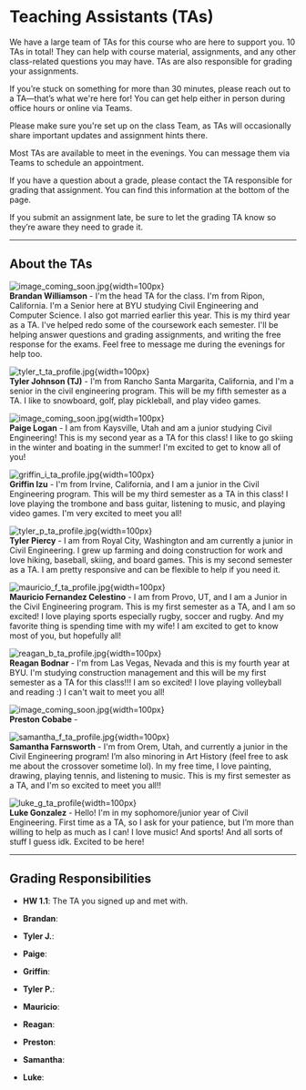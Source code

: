 # Teaching Assistants (TAs)

We have a large team of TAs for this course who are here to support you. 10 TAs in total! They can help with course material, assignments, and any other class-related questions you may have. TAs are also responsible for grading your assignments.

If you’re stuck on something for more than 30 minutes, please reach out to a TA—that’s what we're here for! You can get help either in person during office hours or online via Teams.

Please make sure you're set up on the class Team, as TAs will occasionally share important updates and assignment hints there.

Most TAs are available to meet in the evenings. You can message them via Teams to schedule an appointment.

If you have a question about a grade, please contact the TA responsible for grading that assignment. You can find this information at the bottom of the page.

If you submit an assignment late, be sure to let the grading TA know so they’re aware they need to grade it.

---

## About the TAs

![image_coming_soon.jpg](images/image_coming_soon.jpg){width=100px}
<br>**Brandan Williamson** - I'm the head TA for the class. I'm from Ripon, California. I'm a Senior here at BYU studying Civil Engineering and Computer Science. I also got married earlier this year. This is my third year as a TA. I've helped redo some of the coursework each semester. I'll be helping answer questions and grading assignments, and writing the free response for the exams. Feel free to message me during the evenings for help too.

![tyler_t_ta_profile.jpg](images/tyler_t_ta_profile.jpg){width=100px}
<br>**Tyler Johnson (TJ)** - I'm from Rancho Santa Margarita, California, and I'm a senior in the civil engineering program. This will be my fifth semester as a TA. I like to snowboard, golf, play pickleball, and play video games.
							
![image_coming_soon.jpg](images/image_coming_soon.jpg){width=100px}
<br>**Paige Logan** - I am from Kaysville, Utah and am a junior studying Civil Engineering! This is my second year as a TA for this class! I like to go skiing in the winter and boating in the summer! I'm excited to get to know all of you!

![griffin_i_ta_profile.jpg](images/griffin_i_ta_profile.jpg){width=100px}
<br>**Griffin Izu** - I'm from Irvine, California, and I am a junior in the Civil Engineering program. This will be my third semester as a TA in this class! I love playing the trombone and bass guitar, listening to music, and playing video games. I'm very excited to meet you all!

![tyler_p_ta_profile.jpg](images/tyler_p_ta_profile.jpg){width=100px}
<br>**Tyler Piercy** - I am from Royal City, Washington and am currently a junior in Civil Engineering. I grew up farming and doing construction for work and love hiking, baseball, skiing, and board games. This is my second semester as a TA. I am pretty responsive and can be flexible to help if you need it.

![mauricio_f_ta_profile.jpg](images/mauricio_f_ta_profile.jpg){width=100px}
<br>**Mauricio Fernandez Celestino** - I am from Provo, UT, and I am a Junior in the Civil Engineering program. This is my first semester as a TA, and I am so excited! I love playing sports especially rugby, soccer and rugby. And my favorite thing is spending time with my wife! I am excited to get to know most of you, but hopefully all!

![reagan_b_ta_profile.jpg](images/reagan_b_ta_profile.jpg){width=100px}
<br>**Reagan Bodnar** - I'm from Las Vegas, Nevada and this is my fourth year at BYU. I'm studying construction management and this will be my first semester as a TA for this class!!! I am so excited! I love playing volleyball and reading :) I can't wait to meet you all!

![image_coming_soon.jpg](images/image_coming_soon.jpg){width=100px}
<br>**Preston Cobabe** - 

![samantha_f_ta_profile.jpg](images/samantha_f_ta_profile.jpg){width=100px}
<br>**Samantha Farnsworth** - I'm from Orem, Utah, and currently a junior in the Civil Engineering program! I’m also minoring in Art History (feel free to ask me about the crossover sometime lol). In my free time, I love painting, drawing, playing tennis, and listening to music. This is my first semester as a TA, and I'm so excited to meet you all!!

![luke_g_ta_profile](images/luke_g_ta_profile.jpg){width=100px}
<br>**Luke Gonzalez** - Hello! I'm in my sophomore/junior year of Civil Engineering. First time as a TA, so I ask for your patience, but I’m more than willing to help as much as I can! I love music! And sports! And all sorts of stuff I guess idk. Excited to be here!

---

## Grading Responsibilities

- **HW 1.1**: The TA you signed up and met with.

- **Brandan**: 

- **Tyler J.**: 

- **Paige**: 

- **Griffin**: 

- **Tyler P.**: 

- **Mauricio**: 

- **Reagan**: 

- **Preston**: 

- **Samantha**: 

- **Luke**: